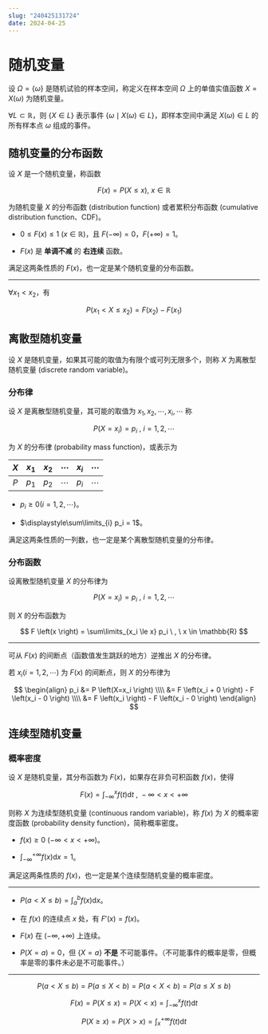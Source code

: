 ```yaml
---
slug: "240425131724"
date: 2024-04-25
---
```


# 随机变量

设 $\Omega = \{ \omega \}$ 是随机试验的样本空间，称定义在样本空间 $\Omega$ 上的单值实值函数 $X = X \left(\omega \right)$ 为随机变量。

$\forall L \subset \mathbb{R}$，则 $\{ X \in L \}$ 表示事件 $\{ \omega \mid X \left(\omega \right) \in L \}$，即样本空间中满足 $X \left(\omega \right) \in L$ 的所有样本点 $\omega$ 组成的事件。

## 随机变量的分布函数

设 $X$ 是一个随机变量，称函数

$$
F \left(x \right) = P \left(X \le x \right),\ x \in \mathbb{R}
$$

为随机变量 $X$ 的分布函数 (distribution function) 或者累积分布函数 (cumulative distribution function、CDF)。

- $0 \le F \left(x \right) \le 1 \ (x \in \mathbb{R})$，且 $F \left(-\infty \right) = 0$，$F \left(+\infty \right) = 1$。

- $F \left(x \right)$ 是 **单调不减** 的 **右连续** 函数。

满足这两条性质的 $F \left(x \right)$，也一定是某个随机变量的分布函数。

---

$\forall x_1 < x_2$，有

$$
P \left(x_1 < X \le x_2 \right) = F \left(x_2 \right) - F \left(x_1 \right)
$$

## 离散型随机变量

设 $X$ 是随机变量，如果其可能的取值为有限个或可列无限多个，则称 $X$ 为离散型随机变量 (discrete random variable)。

### 分布律

设 $X$ 是离散型随机变量，其可能的取值为 $x_1, x_2, \cdots, x_i, \cdots$ 称

$$
P \left(X=x_i \right) = p_i \ , \  i=1,2, \cdots
$$

为 $X$ 的分布律 (probability mass function)，或表示为

| $X$ | $x_1$ | $x_2$ | $\cdots$ | $x_i$ | $\cdots$ |
|:-:|:-:|:-:|:-:|:-:|:-:|
| $P$ | $p_1$ | $p_2$ | $\cdots$ | $p_i$ | $\cdots$ |

- $p_i \ge 0 \left(i=1,2,\cdots \right)$。

- $\displaystyle\sum\limits_{i} p_i = 1$。

满足这两条性质的一列数，也一定是某个离散型随机变量的分布律。

### 分布函数

设离散型随机变量 $X$ 的分布律为

$$
P \left(X=x_i \right) = p_i \ , \  i=1,2, \cdots
$$

则 $X$ 的分布函数为

$$
F \left(x \right) = \sum\limits_{x_i \le x} p_i \ , \  x \in \mathbb{R}
$$

---

可从 $F \left(x \right)$ 的间断点（函数值发生跳跃的地方）逆推出 $X$ 的分布律。

若 $x_i \left(i=1,2,\cdots \right)$ 为 $F \left(x \right)$ 的间断点，则 $X$ 的分布律为

$$
\begin{align}
p_i &= P \left(X=x_i \right) \\\\
&= F \left(x_i + 0 \right) - F \left(x_i - 0 \right) \\\\
&= F \left(x_i \right) - F \left(x_i - 0 \right)
\end{align}
$$

## 连续型随机变量

### 概率密度

设 $X$ 是随机变量，其分布函数为 $F\left(x \right)$，如果存在非负可积函数 $f\left(x \right)$，使得

$$
F\left(x \right)=\int_{-\infty}^{x} f\left(t \right) \mathrm{d}t \ , \ -\infty<x<+\infty
$$

则称 $X$ 为连续型随机变量 (continuous random variable)，称 $f\left(x \right)$ 为 $X$ 的概率密度函数 (probability density function)，简称概率密度。

- $f\left(x \right) \ge 0 \ \left(-\infty<x<+\infty \right)$。

- $\displaystyle\int_{-\infty}^{+\infty} f\left(x \right) \mathrm{d}x = 1$。

满足这两条性质的 $f \left(x \right)$，也一定是某个连续型随机变量的概率密度。

---

- $P\left(a < X \le b \right) = \displaystyle\int_{a}^{b} f\left(x \right) \mathrm{d}x$。

- 在 $f\left(x \right)$ 的连续点 $x$ 处，有 $F'\left(x \right)=f\left(x \right)$。

- $F\left(x \right)$ 在 $\left(-\infty, +\infty \right)$ 上连续。

- $P\left(X=a \right)=0$，但 $\{ X=a \}$ **不是** 不可能事件。（不可能事件的概率是零，但概率是零的事件未必是不可能事件。）

---

$$
P\left(a < X \le b \right)=P\left(a \le X < b \right)=P\left(a < X < b \right)=P\left(a \le X \le b \right)
$$

$$
F\left(x \right) = P\left(X \le x \right) = P\left(X < x \right) = \int_{-\infty}^{x} f\left(t \right) \mathrm{d}t
$$

$$
P\left(X \ge x \right) = P\left(X > x \right) = \int_{x}^{+\infty} f\left(t \right) \mathrm{d}t
$$
